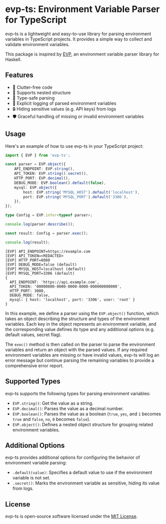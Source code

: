 # evp-ts: Environment Variable Parser for TypeScript

evp-ts is a lightweight and easy-to-use library for parsing environment variables in TypeScript projects. It provides a simple way to collect and validate environment variables.

This package is inspired by [EVP](https://github.com/fumieval/EVP), an environment variable parser library for Haskell.

## Features

- 🧹 Clutter-free code
- 🌳 Supports nested structure
- 🧩 Type-safe parsing
- 📝 Explicit logging of parsed environment variables
- 🔒 Hiding sensitive values (e.g. API keys) from logs
- 🛡️ Graceful handling of missing or invalid environment variables

## Usage

Here's an example of how to use evp-ts in your TypeScript project:

```typescript
import { EVP } from 'evp-ts';

const parser = EVP.object({
    API_ENDPOINT: EVP.string(),
    API_TOKEN: EVP.string().secret(),
    HTTP_PORT: EVP.decimal(),
    DEBUG_MODE: EVP.boolean().default(false),
    mysql: EVP.object({
        host: EVP.string('MYSQL_HOST').default('localhost'),
        port: EVP.string('MYSQL_PORT').default('3306'),
    }),
});

type Config = EVP.infer<typeof parser>;

console.log(parser.describe());

const result: Config = parser.exec();

console.log(result);
```

```
[EVP] API_ENDPOINT=https://example.com
[EVP] API_TOKEN=<REDACTED>
[EVP] HTTP_PORT=8080
[EVP] DEBUG_MODE=false (default)
[EVP] MYSQL_HOST=localhost (default)
[EVP] MYSQL_PORT=3306 (default)
{
  API_ENDPOINT: 'https://api.example.com',
  API_TOKEN: '00000000-0000-0000-0000-000000000000',
  HTTP_PORT: 3000,
  DEBUG_MODE: false,
  mysql: { host: 'localhost', port: '3306', user: 'root' }
}
```

In this example, we define a parser using the `EVP.object()` function, which takes an object describing the structure and types of the environment variables. Each key in the object represents an environment variable, and the corresponding value defines its type and any additional options (e.g. default values, secret flag).

The `exec()` method is then called on the parser to parse the environment variables and return an object with the parsed values. If any required environment variables are missing or have invalid values, evp-ts will log an error message but continue parsing the remaining variables to provide a comprehensive error report.

## Supported Types

evp-ts supports the following types for parsing environment variables:

- `EVP.string()`: Get the value as a string.
- `EVP.decimal()`: Parses the value as a decimal number.
- `EVP.boolean()`: Parses the value as a boolean (`true`, `yes`, and `1` becomes `true` and `false`, `no`, `0` becomes `false`).
- `EVP.object()`: Defines a nested object structure for grouping related environment variables.

## Additional Options

evp-ts provides additional options for configuring the behavior of environment variable parsing:

- `.default(value)`: Specifies a default value to use if the environment variable is not set.
- `.secret()`: Marks the environment variable as sensitive, hiding its value from logs.

## License

evp-ts is open-source software licensed under the [MIT License](https://opensource.org/licenses/MIT).
